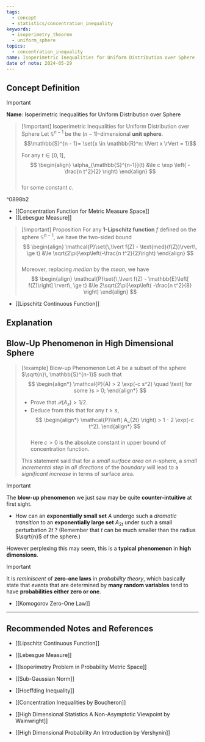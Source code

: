 ```yaml
---
tags:
  - concept
  - statistics/concentration_inequality
keywords:
  - isoperimetry_theorem
  - uniform_sphere
topics:
  - concentration_inequality
name: Isoperimetric Inequalities for Uniform Distribution over Sphere
date of note: 2024-05-29
---
```


## Concept Definition

>[!important]
>**Name**: Isoperimetric Inequalities for Uniform Distribution over Sphere

>[!important] Isoperimetric Inequalities for Uniform Distribution over Sphere
>Let $\mathbb{S}^{n - 1}$ be the $(n-1)$-dimensional **unit sphere**.  
>$$\mathbb{S}^{n - 1}=  \set{x \in \mathbb{R}^n: \lVert x \rVert  = 1}$$
>
>For any $t\in [0, 1]$, 
>$$
> \begin{align}
> \alpha_{\mathbb{S}^{n-1}}(t) &\le c \exp \left( -\frac{n t^2}{2} \right) 
> \end{align}
>$$  
>for some constant $c$.

^0898b2

- [[Concentration Function for Metric Measure Space]]
- [[Lebesgue Measure]]


>[!important] Proposition
>For any **$1$-Lipschitz function** $f$ defined on the sphere $\mathbb{S}^{n-1}$, we have the two-sided bound
>$$
> \begin{align}
> \mathcal{P}\set{\,\lvert f(Z) -  \text{med}(f(Z))\rvert\, \ge t} &\le \sqrt{2\pi}\exp\left(-\frac{n t^2}{2}\right)
> \end{align}
>$$  
>Moreover, replacing *median* by the *mean*, we have 
>$$
> \begin{align}
> \mathcal{P}\set{\,\lvert f(Z) - \mathbb{E}\left[ f(Z)\right] \rvert\,  \ge t} &\le 2\sqrt{2\pi}\exp\left( -\frac{n t^2}{8} \right)
> \end{align}
>$$ 

- [[Lipschitz Continuous Function]]

## Explanation




## Blow-Up Phenomenon in High Dimensional Sphere

>[!example] Blow-up Phenomenon
>Let $A$ be a subset of the sphere $\sqrt{n}\, \mathbb{S}^{n-1}$ such that
>$$
> \begin{align*}
> \mathcal{P}(A) > 2 \exp(-c s^2) \quad \text{ for some }s > 0;
> \end{align*}
>$$ 
>
>- Prove that $\mathcal{P}(A_s) > 1/2$.
>- Deduce from this that for any $t \ge s$,
>$$  
> \begin{align*}
> \mathcal{P}\left( A_{2t} \right) > 1 - 2 \exp(-c t^2).
> \end{align*}
>$$  
>Here $c > 0$ is the absolute constant in upper bound of concentration function.
>
>This statement said that for a *small surface area* on $n$-sphere, a *small incremental step* in *all directions* of the *boundary* will lead to a *significant increase* in terms of surface area.

>[!important]
>The **blow-up phenomenon** we just saw may be quite **counter-intuitive** at first sight. 
>
>- How can an **exponentially small set** $A$ undergo such a *dramatic transition* to an **exponentially large set** $A_{2t}$ under such a small perturbation $2t$ ? (Remember that $t$ can be much smaller than the radius $\sqrt{n}$ of the sphere.) 
>
>However perplexing this may seem, this is a **typical phenomenon** in **high dimensions**. 


>[!important]
>It is *reminiscent* of **zero-one laws** in *probability theory*, which basically state that *events* that are determined by **many random variables** tend to have **probabilities either zero or one**.

- [[Komogorov Zero-One Law]]



-----------
##  Recommended Notes and References

- [[Lipschitz Continuous Function]]
- [[Lebesgue Measure]]
- [[Isoperimetry Problem in Probability Metric Space]]
- [[Sub-Gaussian Norm]]
- [[Hoeffding Inequality]]


- [[Concentration Inequalities by Boucheron]]
- [[High Dimensional Statistics A Non-Asymptotic Viewpoint by Wainwright]]
- [[High Dimensional Probability An Introduction by Vershynin]]